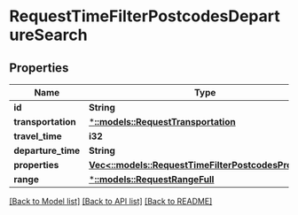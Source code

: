 # RequestTimeFilterPostcodesDepartureSearch

## Properties
Name | Type | Description | Notes
------------ | ------------- | ------------- | -------------
**id** | **String** |  | 
**transportation** | [***::models::RequestTransportation**](RequestTransportation.md) |  | 
**travel_time** | **i32** |  | 
**departure_time** | **String** |  | 
**properties** | [**Vec<::models::RequestTimeFilterPostcodesProperty>**](RequestTimeFilterPostcodesProperty.md) |  | 
**range** | [***::models::RequestRangeFull**](RequestRangeFull.md) |  | [optional] 

[[Back to Model list]](../README.md#documentation-for-models) [[Back to API list]](../README.md#documentation-for-api-endpoints) [[Back to README]](../README.md)


